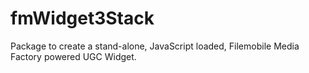 fmWidget3Stack
==============

Package to create a stand-alone, JavaScript loaded, Filemobile Media Factory powered UGC Widget.
